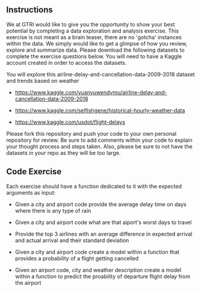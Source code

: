 ## Instructions
We at GTRI would like to give you the opportunity to show your best potential by completing a data exploration and analysis exercise. This exercise is not meant as a brain teaser, there are no 'gotcha' instances within the data. We simply would like to get a glimpse of how you review, explore and summarize data. Please download the following datasets to complete the exercise questions below. You will need to have a Kaggle account created in order to access the datasets.

You will explore this airline-delay-and-cancellation-data-2009-2018 dataset and trends based on weather 
- https://www.kaggle.com/yuanyuwendymu/airline-delay-and-cancellation-data-2009-2018

- https://www.kaggle.com/selfishgene/historical-hourly-weather-data

- https://www.kaggle.com/usdot/flight-delays


Please fork this repository and push your code to your own personal repository for review. Be sure to add comments within your code to explain your thought process and steps taken. Also, please be sure to not have the datasets in your repo as they will be too large. 

## Code Exercise
Each exercise should have a function dedicated to it with the expected arguments as input:

- Given a city and airport code provide the average delay time on days where there is any type of rain

- Given a city and airport code what are that aiport's worst days to travel

- Provide the top 3 airlines with an average difference in expected arrival and actual arrival and their standard deviation

- Given a city and airport code create a model within a function that provides a probability of a flight getting cancelled

- Given an airport code, city and weather description create a model within a function to predict the proability of departure flight delay from the airport
